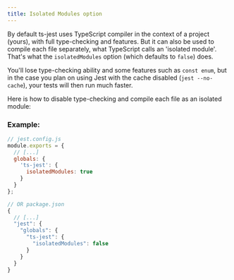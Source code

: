 ```yaml
---
title: Isolated Modules option
---
```


By default ts-jest uses TypeScript compiler in the context of a project (yours), with full type-checking and features.
But it can also be used to compile each file separately, what TypeScript calls an 'isolated module'.
That's what the `isolatedModules` option (which defaults to `false`) does.

You'll lose type-checking ability and some features such as `const enum`, but in the case you plan on using Jest with the cache disabled (`jest --no-cache`), your tests will then run much faster.

Here is how to disable type-checking and compile each file as an isolated module:

### Example:

<div class="row"><div class="col-md-6" markdown="block">

```js
// jest.config.js
module.exports = {
  // [...]
  globals: {
    'ts-jest': {
      isolatedModules: true
    }
  }
};
```

</div><div class="col-md-6" markdown="block">

```js
// OR package.json
{
  // [...]
  "jest": {
    "globals": {
      "ts-jest": {
        "isolatedModules": false
      }
    }
  }
}
```

</div></div>
